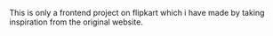 This is only a frontend project on flipkart which i have made by taking inspiration from the original website.

